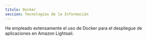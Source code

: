 ```yaml
---
titulo: Docker
seccion: Tecnologías de la Información
---
```


He empleado extensamente el uso de Docker para el despliegue de aplicaciones en Amazon Lightsail.